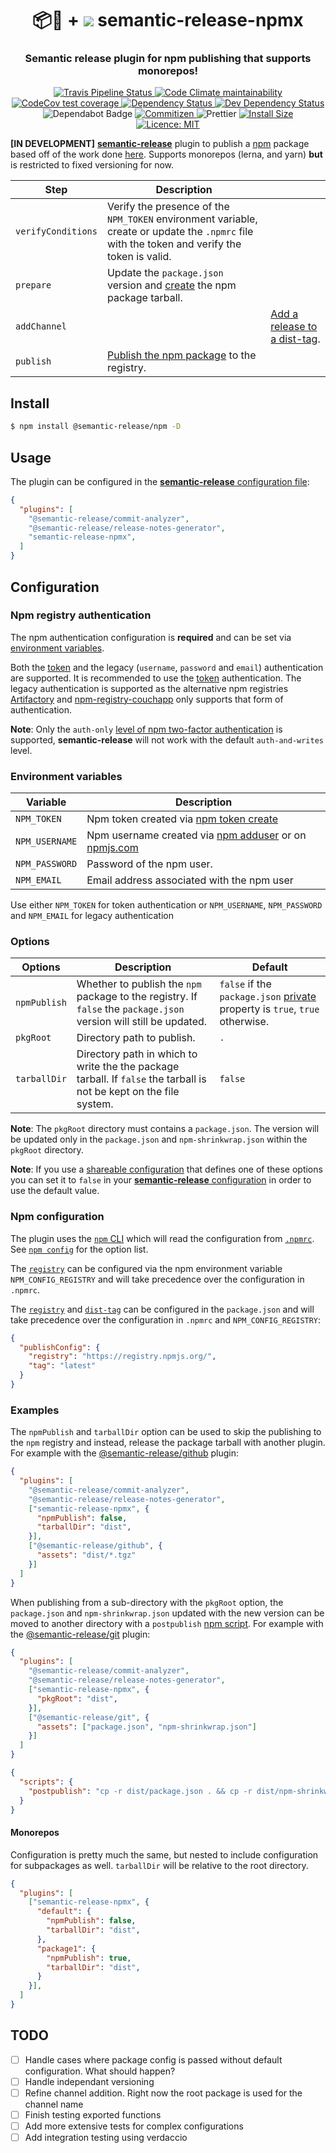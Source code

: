 
<h1 align="center" style="border-bottom: none;">📦🚀 + <img src='https://rawgithub.com/jdalrymple/semantic-release-npmx/monorepo-support/.github/npm_icon.svg?sanitize=true'/> semantic-release-npmx</h1>
<h3 align="center">Semantic release plugin for npm publishing that supports monorepos!</h3>
<p align="center">
  <a href="https://travis-ci.com/jdalrymple/semantic-release-npmx">
    <img src="https://travis-ci.com/jdalrymple/semantic-release-npmx.svg?branch=master" alt="Travis Pipeline Status">
  </a>
  <a href="https://codeclimate.com/github/jdalrymple/semantic-release-npx">
    <img src="https://codeclimate.com/github/jdalrymple/semantic-release-npx/badges/gpa.svg" alt="Code Climate maintainability">
  </a>
  <a href="https://codecov.io/gh/jdalrymple/semantic-release-npx">
    <img src="https://img.shields.io/codecov/c/github/jdalrymple/semantic-release-npx/master.svg" alt="CodeCov test coverage">
  </a>
  <a href="https://david-dm.org/jdalrymple/semantic-release-npx">
    <img src="https://david-dm.org/jdalrymple/semantic-release-npx/status.svg" alt="Dependency Status" />
  </a>
  <a href="https://david-dm.org/jdalrymple/semantic-release-npx?type=dev">
    <img src="https://david-dm.org/jdalrymple/semantic-release-npx/dev-status.svg.svg" alt="Dev Dependency Status" />
  </a>
  <img src="https://flat.badgen.net/dependabot/jdalrymple/semantic-release-npmx?icon=dependabot" alt="Dependabot Badge" />
<!--   <a href="https://github.com/semantic-release/semantic-release">
    <img src="https://img.shields.io/badge/%20%20%F0%9F%93%A6%F0%9F%9A%80-semantic--release-e10079.svg" alt="Semantic Release">
  </a> -->
  <a href="http://commitizen.github.io/cz-cli/">
    <img src="https://img.shields.io/badge/commitizen-friendly-brightgreen.svg" alt="Commitizen">
  </a>
  <img src="https://img.shields.io/badge/code%20style-prettier-ff69b4.svg" alt="Prettier">
  <a href="https://packagephobia.now.sh/result?p=semantic-release-npx">
    <img src="https://packagephobia.now.sh/badge?p=semantic-release-npx" alt="Install Size">
  </a>
  <a href="LICENSE.md">
    <img src="https://img.shields.io/badge/License-MIT-yellow.svg" alt="Licence: MIT">
  </a>
</p>

**[IN DEVELOPMENT]** [**semantic-release**](https://github.com/semantic-release/semantic-release) plugin to publish a [npm](https://www.npmjs.com) package based off of the work done [here](https://github.com/semantic-release/npm). Supports monorepos (lerna, and yarn) **but** is restricted to fixed versioning for now.


| Step               | Description                                                                                                                                   |                                                                     |
|--------------------|-----------------------------------------------------------------------------------------------------------------------------------------------|---------------------------------------------------------------------|
| `verifyConditions` | Verify the presence of the `NPM_TOKEN` environment variable, create or update the `.npmrc` file with the token and verify the token is valid. |                                                                     |
| `prepare`          | Update the `package.json` version and [create](https://docs.npmjs.com/cli/pack) the npm package tarball.                                      |                                                                     |
| `addChannel`       |                                                                                                                                               | [Add a release to a dist-tag](https://docs.npmjs.com/cli/dist-tag). |
| `publish`          | [Publish the npm package](https://docs.npmjs.com/cli/publish) to the registry.                                                                |                                                                     |

## Install

```bash
$ npm install @semantic-release/npm -D
```

## Usage

The plugin can be configured in the [**semantic-release** configuration file](https://github.com/semantic-release/semantic-release/blob/master/docs/usage/configuration.md#configuration):

```json
{
  "plugins": [
    "@semantic-release/commit-analyzer",
    "@semantic-release/release-notes-generator",
    "semantic-release-npmx",
  ]
}
```

## Configuration

### Npm registry authentication

The npm authentication configuration is **required** and can be set via [environment variables](#environment-variables).

Both the [token](https://docs.npmjs.com/getting-started/working_with_tokens) and the legacy (`username`, `password` and `email`) authentication are supported. It is recommended to use the [token](https://docs.npmjs.com/getting-started/working_with_tokens) authentication. The legacy authentication is supported as the alternative npm registries [Artifactory](https://www.jfrog.com/open-source/#os-arti) and [npm-registry-couchapp](https://github.com/npm/npm-registry-couchapp) only supports that form of authentication.

**Note**: Only the `auth-only` [level of npm two-factor authentication](https://docs.npmjs.com/getting-started/using-two-factor-authentication#levels-of-authentication) is supported, **semantic-release** will not work with the default `auth-and-writes` level.

### Environment variables

| Variable       | Description                                                                                                                   |
| -------------- | ----------------------------------------------------------------------------------------------------------------------------- |
| `NPM_TOKEN`    | Npm token created via [npm token create](https://docs.npmjs.com/getting-started/working_with_tokens#how-to-create-new-tokens) |
| `NPM_USERNAME` | Npm username created via [npm adduser](https://docs.npmjs.com/cli/adduser) or on [npmjs.com](https://www.npmjs.com)           |
| `NPM_PASSWORD` | Password of the npm user.                                                                                                     |
| `NPM_EMAIL`    | Email address associated with the npm user                                                                                    |

Use either `NPM_TOKEN` for token authentication or `NPM_USERNAME`, `NPM_PASSWORD` and `NPM_EMAIL` for legacy authentication

### Options

| Options      | Description                                                                                                         | Default                                                                                                                          |
|--------------|---------------------------------------------------------------------------------------------------------------------|----------------------------------------------------------------------------------------------------------------------------------|
| `npmPublish` | Whether to publish the `npm` package to the registry. If `false` the `package.json` version will still be updated.  | `false` if the `package.json` [private](https://docs.npmjs.com/files/package.json#private) property is `true`, `true` otherwise. |
| `pkgRoot`    | Directory path to publish.                                                                                          | `.`                                                                                                                              |
| `tarballDir` | Directory path in which to write the the package tarball. If `false` the tarball is not be kept on the file system. | `false`                                                                                                                          |

**Note**: The `pkgRoot` directory must contains a `package.json`. The version will be updated only in the `package.json` and `npm-shrinkwrap.json` within the `pkgRoot` directory.

**Note**: If you use a [shareable configuration](https://github.com/semantic-release/semantic-release/blob/master/docs/usage/shareable-configurations.md#shareable-configurations) that defines one of these options you can set it to `false` in your [**semantic-release** configuration](https://github.com/semantic-release/semantic-release/blob/master/docs/usage/configuration.md#configuration) in order to use the default value.

### Npm configuration

The plugin uses the [`npm` CLI](https://github.com/npm/cli) which will read the configuration from [`.npmrc`](https://docs.npmjs.com/files/npmrc). See [`npm config`](https://docs.npmjs.com/misc/config) for the option list.

The [`registry`](https://docs.npmjs.com/misc/registry) can be configured via the npm environment variable `NPM_CONFIG_REGISTRY` and will take precedence over the configuration in `.npmrc`.

The [`registry`](https://docs.npmjs.com/misc/registry) and [`dist-tag`](https://docs.npmjs.com/cli/dist-tag) can be configured in the `package.json` and will take precedence over the configuration in `.npmrc` and `NPM_CONFIG_REGISTRY`:
```json
{
  "publishConfig": {
    "registry": "https://registry.npmjs.org/",
    "tag": "latest"
  }
}
```

### Examples

The `npmPublish` and `tarballDir` option can be used to skip the publishing to the `npm` registry and instead, release the package tarball with another plugin. For example with the [@semantic-release/github](https://github.com/semantic-release/github) plugin:

```json
{
  "plugins": [
    "@semantic-release/commit-analyzer",
    "@semantic-release/release-notes-generator",
    ["semantic-release-npmx", {
      "npmPublish": false,
      "tarballDir": "dist",
    }],
    ["@semantic-release/github", {
      "assets": "dist/*.tgz"
    }]
  ]
}
```

When publishing from a sub-directory with the `pkgRoot` option, the `package.json` and `npm-shrinkwrap.json` updated with the new version can be moved to another directory with a `postpublish` [npm script](https://docs.npmjs.com/misc/scripts). For example with the [@semantic-release/git](https://github.com/semantic-release/git) plugin:

```json
{
  "plugins": [
    "@semantic-release/commit-analyzer",
    "@semantic-release/release-notes-generator",
    ["semantic-release-npmx", {
      "pkgRoot": "dist",
    }],
    ["@semantic-release/git", {
      "assets": ["package.json", "npm-shrinkwrap.json"]
    }]
  ]
}
```
```json
{
  "scripts": {
    "postpublish": "cp -r dist/package.json . && cp -r dist/npm-shrinkwrap.json ."
  }
}
```

#### Monorepos
Configuration is pretty much the same, but nested to include configuration for subpackages as well.
`tarballDir` will be relative to the root directory.

```json
{
  "plugins": [
    ["semantic-release-npmx", {
      "default": {
        "npmPublish": false,
        "tarballDir": "dist",
      },
      "package1": {
        "npmPublish": true,
        "tarballDir": "dist",
      }
    }],
  ]
}
```

## TODO
- [ ] Handle cases where package config is passed without default configuration. What should happen?
- [ ] Handle independant versioning
- [ ] Refine channel addition. Right now the root package is used for the channel name
- [ ] Finish testing exported functions
- [ ] Add more extensive tests for complex configurations
- [ ] Add integration testing using verdaccio
